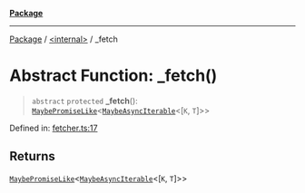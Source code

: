 [**Package**](../../README.md)

***

[Package](../../globals.md) / [\<internal\>](../README.md) / \_fetch

# Abstract Function: \_fetch()

> `abstract` `protected` **\_fetch**(): [`MaybePromiseLike`](../type-aliases/MaybePromiseLike.md)\<[`MaybeAsyncIterable`](../type-aliases/MaybeAsyncIterable.md)\<\[`K`, `T`\]\>\>

Defined in: [fetcher.ts:17](https://github.com/AlexXanderGrib/proxy-master/blob/d9889b922817ac03c7a235b832a590a4ef34fb55/src/fetcher.ts#L17)

## Returns

[`MaybePromiseLike`](../type-aliases/MaybePromiseLike.md)\<[`MaybeAsyncIterable`](../type-aliases/MaybeAsyncIterable.md)\<\[`K`, `T`\]\>\>
